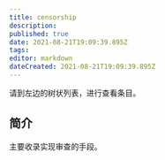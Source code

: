 ```yaml
---
title: censorship
description: 
published: true
date: 2021-08-21T19:09:39.895Z
tags:
editor: markdown
dateCreated: 2021-08-21T19:09:39.895Z
---
```


请到左边的树状列表，进行查看条目。

## 简介

主要收录实现审查的手段。
